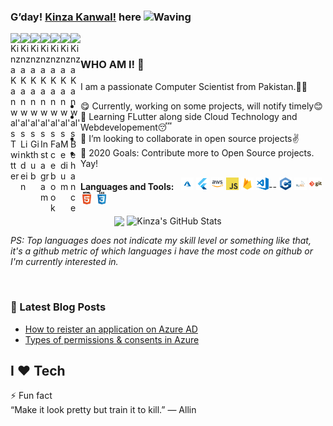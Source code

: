 ### G’day! [Kinza Kanwal!](https://kinzakanwal.github.io/) here <img src="https://github.com/TheDudeThatCode/TheDudeThatCode/blob/master/Assets/Hi.gif" width="30px" alt="Waving">

<a href="https://twitter.com/KinzaKanwal553">
  <img align="left" alt="Kinza Kanwal's Twitter" width="16px" src="https://cdn.jsdelivr.net/npm/simple-icons@v3/icons/twitter.svg" />
</a>
<a href="https://www.linkedin.com/in/kinzakanwal/">
  <img align="left" alt="Kinza Kanwal's Linkdein" width="16px" src="https://cdn.jsdelivr.net/npm/simple-icons@v3/icons/linkedin.svg" />
</a>
<a href="https://github.com/kinzakanwal">
  <img align="left" alt="Kinza Kanwal's Github" width="16px" src="https://cdn.jsdelivr.net/npm/simple-icons@v3/icons/github.svg" />
</a>
<a href="https://www.instagram.com/kinzakanwal.5/">
  <img align="left" alt="Kinza Kanwal's Instagram" width="16px" src="https://cdn.jsdelivr.net/npm/simple-icons@v3/icons/instagram.svg" />
</a>
<a href="https://www.facebook.com/kinzakanwal553/">
  <img align="left" alt="Kinza Kanwal's Facebook" width="16px" src="https://cdn.jsdelivr.net/npm/simple-icons@v3/icons/facebook.svg" />
</a>
<a href="https://medium.com/@kinzakanwal553">
  <img align="left" alt="Kinza Kanwal's Medium" width="16px" src="https://cdn.jsdelivr.net/npm/simple-icons@v3/icons/medium.svg" />
</a>
<a href="https://www.behance.net/kinzakanwal553">
  <img align="left" alt="Kinza Kanwal's Behance" width="16px" src="https://cdn.jsdelivr.net/npm/simple-icons@v3/icons/behance.svg" />
</a>



<br />


### WHO AM I! 🤔 &nbsp;

I am a passionate Computer Scientist from Pakistan.🤍💚
- 😋 Currently, working on some projects, will notify timely😊
- 🤩 Learning FLutter along side Cloud Technology and Webdevelopement😴
- 👯 I’m looking to collaborate in open source projects✌
- 🥅 2020 Goals: Contribute more to Open Source projects. Yay!

**Languages and Tools:** &nbsp;
<code><img height="20" src="https://raw.githubusercontent.com/github/explore/80688e429a7d4ef2fca1e82350fe8e3517d3494d/topics/azure/azure.png"></code>
<code><img height="20" src="https://raw.githubusercontent.com/github/explore/80688e429a7d4ef2fca1e82350fe8e3517d3494d/topics/flutter/flutter.png"></code>
<code><img height="20" src="https://raw.githubusercontent.com/github/explore/56a826d05cf762b2b50ecbe7d492a839b04f3fbf/topics/aws/aws.png"></code>
<code><img height="20" src="https://raw.githubusercontent.com/github/explore/80688e429a7d4ef2fca1e82350fe8e3517d3494d/topics/javascript/javascript.png"></code>
<code><img height="20" src="https://raw.githubusercontent.com/github/explore/80688e429a7d4ef2fca1e82350fe8e3517d3494d/topics/firebase/firebase.png"></code>
<code><img height="20" src="https://raw.githubusercontent.com/github/explore/80688e429a7d4ef2fca1e82350fe8e3517d3494d/topics/visual-studio-code/visual-studio-code.png"></code>--
<code><img height="20" src="https://raw.githubusercontent.com/github/explore/80688e429a7d4ef2fca1e82350fe8e3517d3494d/topics/cpp/cpp.png"></code>
<code><img height="20" src="https://raw.githubusercontent.com/github/explore/80688e429a7d4ef2fca1e82350fe8e3517d3494d/topics/mysql/mysql.png"></code>
<code><img height="20" src="https://raw.githubusercontent.com/github/explore/80688e429a7d4ef2fca1e82350fe8e3517d3494d/topics/git/git.png"></code>
<code><img height="20" src="https://raw.githubusercontent.com/github/explore/80688e429a7d4ef2fca1e82350fe8e3517d3494d/topics/html/html.png"></code>
<code><img height="20" src="https://raw.githubusercontent.com/github/explore/80688e429a7d4ef2fca1e82350fe8e3517d3494d/topics/css/css.png"></code>

<p align="center">
  <img align="center" src="https://github-readme-stats.vercel.app/api/top-langs/?username=kinzakanwal&theme=radical&hide_langs_below=1&layout=compact" />
  <img align="center" src="https://github-readme-stats.vercel.app/api?username=kinzakanwal&show_icons=true&hide_border=true&count_private=true&theme=monokia&icon_color=fad000" alt="Kinza's GitHub Stats">
  <!--  <img align="center" src="https://github-readme-stats.vercel.app/api?username=kinzakanwal&show_icons=true&theme=radical&line_height=21" alt="Kinza's github stats"/>-->
</p>

*PS: Top languages does not indicate my skill level or something like that, it's a github metric of which languages i have the most code on github or I'm currently interested in.*

<br />

### 📕 Latest Blog Posts 

<!-- BLOG-POST-LIST:START -->
- [How to reister an application on Azure AD](https://medium.com/@kinzakanwal553/create-an-azure-ad-application-ea50fe2a24bb)
- [Types of permissions & consents in Azure](https://medium.com/@kinzakanwal553/permissions-and-consents-in-azure-e2bcdf5d6f6f)

## I ❤️ Tech

⚡ Fun fact <br>
“Make it look pretty but train it to kill.” — Allin
